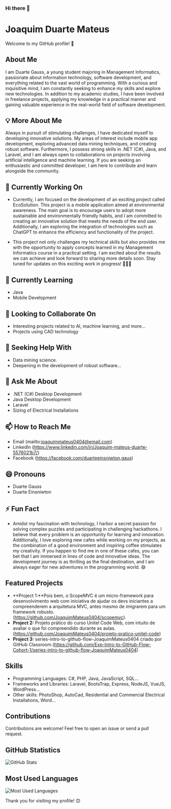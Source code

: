 ### Hi there 👋
# Joaquim Duarte Mateus

Welcome to my GitHub profile! 👋

## About Me
I am Duarte Gauss, a young student majoring in Management Informatics, passionate about information technology, software development, and everything related to the vast world of programming. With a curious and inquisitive mind, I am constantly seeking to enhance my skills and explore new technologies. In addition to my academic studies, I have been involved in freelance projects, applying my knowledge in a practical manner and gaining valuable experience in the real-world field of software development.

## 💡 More About Me
Always in pursuit of stimulating challenges, I have dedicated myself to developing innovative solutions. My areas of interest include mobile app development, exploring advanced data mining techniques, and creating robust software. Furthermore, I possess strong skills in .NET (C#), Java, and Laravel, and I am always open to collaborations on projects involving artificial intelligence and machine learning. If you are seeking an enthusiastic and committed developer, I am here to contribute and learn alongside the community.

## 🔭 Currently Working On

- Currently, I am focused on the development of an exciting project called EcoSolution. This project is a mobile application aimed at environmental awareness. The main goal is to encourage users to adopt more sustainable and environmentally friendly habits, and I am committed to creating an innovative solution that meets the needs of the end user. Additionally, I am exploring the integration of technologies such as ChatGPT to enhance the efficiency and functionality of the project.

- This project not only challenges my technical skills but also provides me with the opportunity to apply concepts learned in my Management Informatics course in a practical setting. I am excited about the results we can achieve and look forward to sharing more details soon. Stay tuned for updates on this exciting work in progress! 👨‍💻✨

## 🌱 Currently Learning

- Java
- Mobile Development

## 👯 Looking to Collaborate On

- Interesting projects related to AI, machine learning, and more...
- Projects using CAD technology

## 🤔 Seeking Help With

- Data mining science.
- Deepening in the development of robust software...

## 💬 Ask Me About

- .NET (C#) Desktop Development
- Java Desktop Development
- Laravel
- Sizing of Electrical Installations

## 📫 How to Reach Me

- Email (mailto:joaquimmateus0404@email.com)
- LinkedIn (https://www.linkedin.com/in/Joaquim-mateus-duarte-5576021b7/)
- Facebook (https://facebook.com/duarteeinsniwton.gaus)

## 😄 Pronouns

- Duarte Gauss
- Duarte Einsniwton

## ⚡ Fun Fact

- Amidst my fascination with technology, I harbor a secret passion for solving complex puzzles and participating in challenging hackathons. I believe that every problem is an opportunity for learning and innovation. Additionally, I love exploring new cafes while working on my projects, as the combination of a good environment and inspiring coffee stimulates my creativity. If you happen to find me in one of these cafes, you can bet that I am immersed in lines of code and innovative ideas. The development journey is as thrilling as the final destination, and I am always eager for new adventures in the programming world. 😄

## Featured Projects

- **Project 1:**Pois bem, o ScopeMVC é um micro-framework para desenvolvimento web com iniciativa de ajudar os devs iniciantes a compreenderem a arquitetura MVC, antes mesmo de imigrarem para um framework robusto.(https://github.com/JoaquimMateus0404/scopemvc).
- **Project 2:** Projeto prático do curso Unitel Code Web, com intuito de avaliar o que foi compreendido durante as aulas. (https://github.com/JoaquimMateus0404/projeto-pratico-unitel-code)
- **Project 3:** series-intro-to-github-flow-JoaquimMateus0404 criado por GitHub Classroom.(https://github.com/Exp-Intro-to-GitHub-Flow-Cohort-1/series-intro-to-github-flow-JoaquimMateus0404)

## Skills

- Programming Languages: C#, PHP, Java, JavaScript, SQL...
- Frameworks and Libraries: Laravel, BootsTrap, Express, NodeJS, VueJS, WordPress...
- Other skills: PhotoShop, AutoCad, Residential and Commercial Electrical Installations, Word...

## Contributions

Contributions are welcome! Feel free to open an issue or send a pull request.

## GitHub Statistics

![GitHub Stats](https://github-readme-stats.vercel.app/api?username=joaquimmateus0404&show_icons=true&hide=contribs,prs&theme=radical)

## Most Used Languages

![Most Used Languages](https://github-readme-stats.vercel.app/api/top-langs/?username=joaquimmateus0404&layout=compact&theme=radical)

Thank you for visiting my profile! 😊

<!--
**JoaquimMateus0404/JoaquimMateus0404** is a ✨ _special_ ✨ repository because its `README.md` (this file) appears on your GitHub profile.

Here are some ideas to get you started:

- 🔭 I’m currently working on ...
- 🌱 I’m currently learning ...
- 👯 I’m looking to collaborate on ...
- 🤔 I’m looking for help with ...
- 💬 Ask me about ...
- 📫 How to reach me: ...
- 😄 Pronouns: ...
- ⚡ Fun fact: ...
-->
